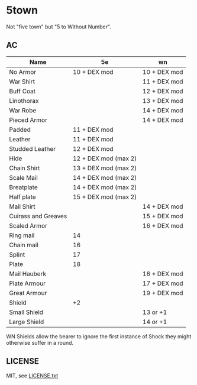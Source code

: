 
# 5town

Not "five town" but "5 to Without Number".


## AC

| Name                | 5e                   | wn           |
|---------------------|----------------------|--------------|
| No Armor            | 10 + DEX mod         | 10 + DEX mod |
| War Shirt           |                      | 11 + DEX mod |
| Buff Coat           |                      | 12 + DEX mod |
| Linothorax          |                      | 13 + DEX mod |
| War Robe            |                      | 14 + DEX mod |
| Pieced Armor        |                      | 14 + DEX mod |
| Padded              | 11 + DEX mod         |              |
| Leather             | 11 + DEX mod         |              |
| Studded Leather     | 12 + DEX mod         |              |
| Hide                | 12 + DEX mod (max 2) |              |
| Chain Shirt         | 13 + DEX mod (max 2) |              |
| Scale Mail          | 14 + DEX mod (max 2) |              |
| Breatplate          | 14 + DEX mod (max 2) |              |
| Half plate          | 15 + DEX mod (max 2) |              |
| Mail Shirt          |                      | 14 + DEX mod |
| Cuirass and Greaves |                      | 15 + DEX mod |
| Scaled Armor        |                      | 16 + DEX mod |
| Ring mail           | 14                   |              |
| Chain mail          | 16                   |              |
| Splint              | 17                   |              |
| Plate               | 18                   |              |
| Mail Hauberk        |                      | 16 + DEX mod |
| Plate Armour        |                      | 17 + DEX mod |
| Great Armour        |                      | 19 + DEX mod |
| Shield              | +2                   |              |
| Small Shield        |                      | 13 or +1     |
| Large Shield        |                      | 14 or +1     |

WN Shields allow the bearer to ignore the first instance of Shock they might otherwise suffer in a round.


## LICENSE

MIT, see [LICENSE.txt](LICENSE.txt)

